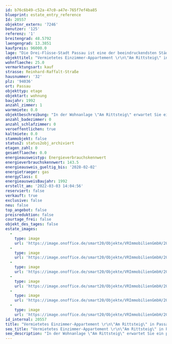 ```yaml
---
id: b76c6b49-c52a-47c0-a47e-765f7ef4ba85
blueprint: estate_entry_reference
Id: 20557
objektnr_extern: '7246'
benutzer: '125'
referenz: '1'
breitengrad: 48.5792
laengengrad: 13.3851
kaufpreis: 96000.0
lage: "Die Drei-Flüsse-Stadt Passau ist eine der beeindruckendsten Städte an der Donau. Am Dreiflüsseeck fließen Donau, Inn und Ilz zusammen. \r\nDie charmante Barockstadt bietet viele Sehenswürdigkeiten, ist Studentenstadt und lädt mit den vielen verwinkelten Gassen zum Flanieren ein.\r\nIm St. Stephans Dom findet man die größte Domorgel der Welt. Die Mittagskonzerte auf der Orgel sind vielseits beliebt. \r\nPassau ist seit jeher bekannt für wirtschaftliches und touristisches Reisen, sie ist Hauptanlegeplatz für Schiffe auf der Donau. Jährlich kommen viele tausende Gäste um das Flair Passaus zu genießen.\r\nDonauradweg , Donausteig und viele andere Touren im Passauer Land verbinden Aktivurlaub und Naturerlebnis und ermöglichen schöne und faszinierende Aussichten auf diesen mächtigen Fluss."
objekttitel: "Vermietetes Einzimmer-Appartement \r\n\"Am Rittsteig\" in Passau"
wohnflaeche: 25.0
vermarktungsart: kauf
strasse: Reinhard-Raffalt-Straße
hausnummer: '32'
plz: '94036'
ort: Passau
objekttyp: etage
objektart: wohnung
baujahr: 1992
anzahl_zimmer: 1
warmmiete: 0.0
objektbeschreibung: "In der Wohnanlage \"Am Rittsteig\" erwartet Sie ein praktisches Einzimmer-Studentappartement mit einer Wohnfläche von ca. 25 m² im 2. Obergeschoss. \r\nDie Wohnung ist aktuell vermietet. Die monatliche Grundmiete beträgt  aktuell € 150,00,\r\nab 01.06.2022 € 190,00.\r\nDas Appartement besteht aus einem kombinieren Wohn-Schlafraum, einem Bad sowie einer Diele mit eingebauter Küchenzeile. Der Wohnraum ist mit einem Korkboden ausgestattet, das Bad mit WC, Dusche und Waschbecken ist hell gefliest. \r\nDer Balkon der Wohnung hat eine schöne Westausrichtung. \r\n\r\nDie Wohnfläche von 24,90 m² setzt sich wie folgt zusammen: \r\nWohnen/Schlafen: 18,13 m², Bad: 2,47 m², Diele: 2,61 m²,                                Abstellschrank: 0,36 m², Balkon: 1,33 m².\r\n\r\nZur Wohnung gehört ein eigenes Kellerabteil. Zudem wird ein Duplex-Stellplatz in der Tiefgarage mitverkauft. \r\nDas aktuelle monatliche Hausgeld beträgt € 165,00. Die Rücklage von Haus B beträgt zum 31.12.2020\r\n € 93.608,48, das ist anteilig für die Wohnung € 1.017,13. \r\nDie Wohnanlage wurde 1992 erbaut, hat insgesamt 126 Wohneinheiten und ist auf mehrere Hauseingänge verteilt.  Das Appartement ist in Haus B.\r\n\r\nAus Rücksicht auf die Privatsphäre des Mieters wird auf Innenfotos verzichtet."
anzahl_badezimmer: 0
anzahl_schlafzimmer: 0
veroeffentlichen: true
kaltmiete: 0.0
stammobjekt: false
status2: status2obj_archiviert
etagen_zahl: 0
gesamtflaeche: 0.0
energieausweistyp: Energieverbrauchskennwert
energieverbrauchskennwert: 143.5
energieausweis_gueltig_bis: '2028-02-02'
energietraeger: gas
energyClass: E
energieausweisBaujahr: 1992
erstellt_am: '2022-03-03 14:04:56'
reserviert: false
verkauft: true
exclusive: false
neu: false
top_angebot: false
preisreduktion: false
courtage_frei: false
objekt_des_tages: false
estate_images:
  -
    type: image
    url: 'https://image.onoffice.de/smart20/Objekte/VRImmobilienGmbH/20557/c85800d3-3b67-42cf-9f89-ffb63b22cf3b.jpg'
  -
    type: image
    url: 'https://image.onoffice.de/smart20/Objekte/VRImmobilienGmbH/20557/a230b1cc-aa16-408a-9a56-83889b67a7c3.jpg'
  -
    type: image
    url: 'https://image.onoffice.de/smart20/Objekte/VRImmobilienGmbH/20557/9aea91a3-96b5-474a-942d-6069ed5adfa5.jpg'
  -
    type: image
    url: 'https://image.onoffice.de/smart20/Objekte/VRImmobilienGmbH/20557/f2b31971-5cb7-4703-b840-d97c912952e4.jpg'
  -
    type: image
    url: 'https://image.onoffice.de/smart20/Objekte/VRImmobilienGmbH/20557/c1841dfb-8316-495c-8eb9-64e841017944.jpg'
  -
    type: image
    url: 'https://image.onoffice.de/smart20/Objekte/VRImmobilienGmbH/20557/a07a558b-f6f8-4724-8068-22c44305d6cf.jpg'
id_internal: 20557
title: "Vermietetes Einzimmer-Appartement \r\n\"Am Rittsteig\" in Passau"
seo_title: "Vermietetes Einzimmer-Appartement \r\n\"Am Rittsteig\" in Passau"
seo_description: "In der Wohnanlage \"Am Rittsteig\" erwartet Sie ein praktisches Einzimmer-Studentappartement mit einer Wohnfläche von ca. 25 m² im 2. Obergeschoss. \r\nDie Wohnun"
---
```

